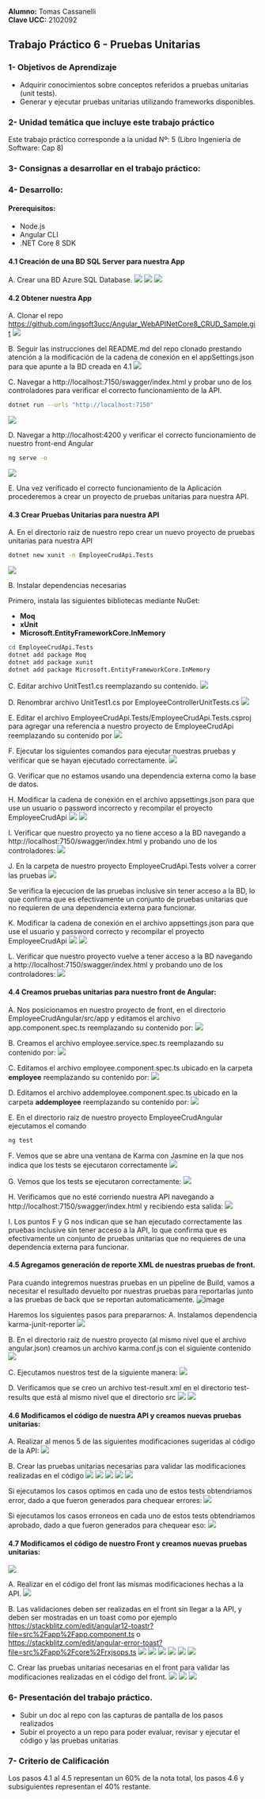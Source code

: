 **Alumno:** Tomas Cassanelli  
**Clave UCC:** 2102092

## Trabajo Práctico 6 - Pruebas Unitarias

### 1- Objetivos de Aprendizaje
 - Adquirir conocimientos sobre conceptos referidos a pruebas unitarias (unit tests).
 - Generar y ejecutar pruebas unitarias utilizando frameworks disponibles.

### 2- Unidad temática que incluye este trabajo práctico
Este trabajo práctico corresponde a la unidad Nº: 5 (Libro Ingeniería de Software: Cap 8)

### 3- Consignas a desarrollar en el trabajo práctico:

### 4- Desarrollo:
#### Prerequisitos:
- Node.js
- Angular CLI
- .NET Core 8 SDK

#### 4.1 Creación de una BD SQL Server para nuestra App
A\. Crear una BD Azure SQL Database.
![](Extras/image.png)
![](Extras/image-1.png)
![](Extras/image-2.png)


#### 4.2 Obtener nuestra App
A\. Clonar el repo https://github.com/ingsoft3ucc/Angular_WebAPINetCore8_CRUD_Sample.git
![](Extras/image-3.png)

B\. Seguir las instrucciones del README.md del repo clonado prestando atención a la modificación de la cadena de conexión en el appSettings.json para que apunte a la BD creada en 4.1 
![](Extras/image-4.png)

C\. Navegar a http://localhost:7150/swagger/index.html y probar uno de los controladores para verificar el correcto funcionamiento de la API.
   ```bash
   dotnet run --urls "http://localhost:7150"
   ```
![](Extras/image-5.png)

D\. Navegar a http://localhost:4200 y verificar el correcto funcionamiento de nuestro front-end Angular
   ```bash
  ng serve -o 
   ```
![](Extras/image-6.png)

E\. Una vez verificado el correcto funcionamiento de la Aplicación procederemos a crear un proyecto de pruebas unitarias para nuestra API.

#### 4.3 Crear Pruebas Unitarias para nuestra API
A\. En el directorio raiz de nuestro repo crear un nuevo proyecto de pruebas unitarias para nuestra API 
```bash
dotnet new xunit -n EmployeeCrudApi.Tests
```
![](Extras/image-7.png)

B\. Instalar dependencias necesarias

Primero, instala las siguientes bibliotecas mediante NuGet:
- **Moq**
- **xUnit** 
- **Microsoft.EntityFrameworkCore.InMemory**

```bash
cd EmployeeCrudApi.Tests 
dotnet add package Moq
dotnet add package xunit
dotnet add package Microsoft.EntityFrameworkCore.InMemory
```

C\. Editar archivo UnitTest1.cs reemplazando su contenido.
![](Extras/image-8.png)

D\. Renombrar archivo UnitTest1.cs por EmployeeControllerUnitTests.cs
![](Extras/image-9.png)

E\. Editar el archivo EmployeeCrudApi.Tests/EmployeeCrudApi.Tests.csproj para agregar una referencia a nuestro proyecto de EmployeeCrudApi reemplazando su contenido por
![](Extras/image-10.png)

F\. Ejecutar los siguientes comandos para ejecutar nuestras pruebas y verificar que se hayan ejecutado correctamente.
![](Extras/image-11.png)

G\. Verificar que no estamos usando una dependencia externa como la base de datos.

H\. Modificar la cadena de conexión en el archivo appsettings.json para que use un usuario o password incorrecto y recompilar el proyecto EmployeeCrudApi
![](Extras/image-12.png)
![](Extras/image-13.png)

I\. Verificar que nuestro proyecto ya no tiene acceso a la BD navegando a http://localhost:7150/swagger/index.html y probando uno de los controladores:
![](Extras/image-14.png)

J\. En la carpeta de nuestro proyecto EmployeeCrudApi.Tests volver a correr las pruebas
![](Extras/image-15.png)

Se verifica la ejecucion de las pruebas inclusive sin tener acceso a la BD, lo que confirma que es efectivamente un conjunto de pruebas unitarias que no requieren de una dependencia externa para funcionar.

K\. Modificar la cadena de conexión en el archivo appsettings.json para que use el usuario y password correcto y recompilar el proyecto EmployeeCrudApi
![](Extras/image-16.png)
![](Extras/image-17.png)

L\. Verificar que nuestro proyecto vuelve a tener acceso a la BD navegando a http://localhost:7150/swagger/index.html y probando uno de los controladores:
![](Extras/image-18.png)

#### 4.4 Creamos pruebas unitarias para nuestro front de Angular:

A\. Nos posicionamos en nuestro proyecto de front, en el directorio EmployeeCrudAngular/src/app y editamos el archivo app.component.spec.ts reemplazando su contenido por:
![](Extras/image-19.png)

B\. Creamos el archivo employee.service.spec.ts reemplazando su contenido por:
![](Extras/image-20.png)

C\. Editamos el archivo employee.component.spec.ts ubicado en la carpeta **employee** reemplazando su contenido por:
![](Extras/image-21.png)

D\. Editamos el archivo addemployee.component.spec.ts ubicado en la carpeta **addemployee** reemplazando su contenido por:
![](Extras/image-22.png)

E\. En el directorio raiz de nuestro proyecto EmployeeCrudAngular ejecutamos el comando 
```bash
ng test
```
F\. Vemos que se abre una ventana de Karma con Jasmine en la que nos indica que los tests se ejecutaron correctamente
![](Extras/image-23.png)

G\. Vemos que los tests se ejecutaron correctamente:
![](Extras/image-24.png)

H\. Verificamos que no esté corriendo nuestra API navegando a http://localhost:7150/swagger/index.html y recibiendo esta salida:
![](Extras/image-25.png)

I\. Los puntos F y G nos indican que se han ejecutado correctamente las pruebas inclusive sin tener acceso a la API, lo que confirma que es efectivamente un conjunto de pruebas unitarias que no requieres de una dependencia externa para funcionar.

#### 4.5 Agregamos generación de reporte XML de nuestras pruebas de front.
Para cuando integremos nuestras pruebas en un pipeline de Build, vamos a necesitar el resultado devuelto por nuestras pruebas para reportarlas junto a las pruebas de back que se reportan automaticamente. 
![image](https://github.com/user-attachments/assets/12c430fd-13e7-4370-8c2a-a2f2756bd33f)


Haremos los siguientes pasos para prepararnos:
A\. Instalamos dependencia karma-junit-reporter
![](Extras/image-26.png)

B\. En el directorio raiz de nuestro proyecto (al mismo nivel que el archivo angular.json) creamos un archivo karma.conf.js con el siguiente contenido
![](Extras/image-27.png)

C\. Ejecutamos nuestros test de la siguiente manera:
![](Extras/image-28.png)

D\. Verificamos que se creo un archivo test-result.xml en el directorio test-results que está al mismo nivel que el directorio src
![](Extras/image-29.png)
![](Extras/image-30.png)

#### 4.6 Modificamos el código de nuestra API y creamos nuevas pruebas unitarias:

A\. Realizar al menos 5 de las siguientes modificaciones sugeridas al código de la API:
![](Extras/image-31.png)

B\. Crear las pruebas unitarias necesarias para validar las modificaciones realizadas en el código
![](Extras/image-32.png)
![](Extras/image-34.png)
![](Extras/image-35.png)
![](Extras/image-36.png)
![](Extras/image-37.png)

Si ejecutamos los casos optimos en cada uno de estos tests obtendriamos error, dado a que fueron generados para chequear errores:
![](Extras/image-38.png)

Si ejecutamos los casos erroneos en cada uno de estos tests obtendriamos aprobado, dado a que fueron generados para chequear eso:
![](Extras/image-39.png)

#### 4.7 Modificamos el código de nuestro Front y creamos nuevas pruebas unitarias:
![](Extras/image-42.png)
 
A\. Realizar en el código del front las mismas modificaciones hechas a la API. 
![](Extras/image-43.png)

B\. Las validaciones deben ser realizadas en el front sin llegar a la API, y deben ser mostradas en un toast como por ejemplo https://stackblitz.com/edit/angular12-toastr?file=src%2Fapp%2Fapp.component.ts o https://stackblitz.com/edit/angular-error-toast?file=src%2Fapp%2Fcore%2Frxjsops.ts
![](Extras/image-44.png)
![](Extras/image-45.png)
![](Extras/image-46.png)
![](Extras/image-47.png)
![](Extras/image-48.png)
![](Extras/image-49.png)

C\. Crear las pruebas unitarias necesarias en el front para validar las modificaciones realizadas en el código del front.
![](Extras/image-51.png)
![](Extras/image-50.png)
![](Extras/image-52.png)

### 6-  Presentación del trabajo práctico.
- Subir un doc al repo con las capturas de pantalla de los pasos realizados
- Subir el proyecto a un repo para poder evaluar, revisar y ejecutar el código y las pruebas unitarias

### 7-  Criterio de Calificación
Los pasos 4.1 al 4.5 representan un 60% de la nota total, los pasos 4.6 y subsiguientes representan el 40% restante.